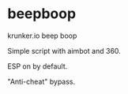 # beepboop
krunker.io beep boop

Simple script with aimbot and 360.

ESP on by default.

"Anti-cheat" bypass.
